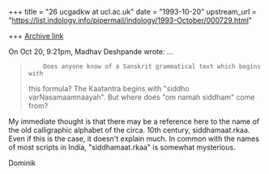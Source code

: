 +++
title = "26 ucgadkw at ucl.ac.uk"
date = "1993-10-20"
upstream_url = "https://list.indology.info/pipermail/indology/1993-October/000729.html"

+++
[Archive link](https://list.indology.info/pipermail/indology/1993-October/000729.html)

On Oct 20,  9:21pm, Madhav Deshpande wrote:
...
>         Does anyone know of a Sanskrit grammatical text which begins with
> this formula?  The Kaatantra begins with "siddho varNasamaamnaayah".  But
> where does "om namah siddham" come from?

My immediate thought is that there may be a reference here to the 
name of the old calligraphic alphabet of the circa. 10th century, 
siddhamaat.rkaa.  Even if this is the case, it doesn't explain much.
In common with the names of most scripts in India, "siddhamaat.rkaa"
is somewhat mysterious.

Dominik







